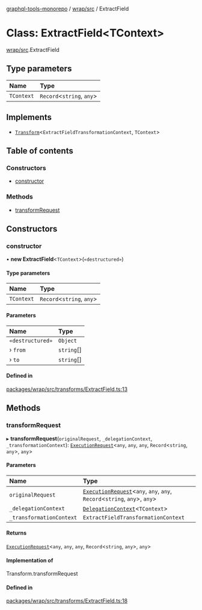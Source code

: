 [graphql-tools-monorepo](../README) / [wrap/src](../modules/wrap_src) / ExtractField

# Class: ExtractField<TContext\>

[wrap/src](../modules/wrap_src).ExtractField

## Type parameters

| Name       | Type                       |
| :--------- | :------------------------- |
| `TContext` | `Record`\<`string`, `any`> |

## Implements

- [`Transform`](/docs/api/interfaces/delegate_src.Transform)\<`ExtractFieldTransformationContext`,
  `TContext`>

## Table of contents

### Constructors

- [constructor](wrap_src.ExtractField#constructor)

### Methods

- [transformRequest](wrap_src.ExtractField#transformrequest)

## Constructors

### constructor

• **new ExtractField**<`TContext`\>(`«destructured»`)

#### Type parameters

| Name       | Type                       |
| :--------- | :------------------------- |
| `TContext` | `Record`\<`string`, `any`> |

#### Parameters

| Name             | Type       |
| :--------------- | :--------- |
| `«destructured»` | `Object`   |
| › `from`         | `string`[] |
| › `to`           | `string`[] |

#### Defined in

[packages/wrap/src/transforms/ExtractField.ts:13](https://github.com/ardatan/graphql-tools/blob/master/packages/wrap/src/transforms/ExtractField.ts#L13)

## Methods

### transformRequest

▸ **transformRequest**(`originalRequest`, `_delegationContext`, `_transformationContext`):
[`ExecutionRequest`](/docs/api/interfaces/utils_src.ExecutionRequest)\<`any`, `any`, `any`,
`Record`\<`string`, `any`>, `any`>

#### Parameters

| Name                     | Type                                                                                                                           |
| :----------------------- | :----------------------------------------------------------------------------------------------------------------------------- |
| `originalRequest`        | [`ExecutionRequest`](/docs/api/interfaces/utils_src.ExecutionRequest)\<`any`, `any`, `any`, `Record`\<`string`, `any`>, `any`> |
| `_delegationContext`     | [`DelegationContext`](/docs/api/interfaces/delegate_src.DelegationContext)\<`TContext`>                                        |
| `_transformationContext` | `ExtractFieldTransformationContext`                                                                                            |

#### Returns

[`ExecutionRequest`](/docs/api/interfaces/utils_src.ExecutionRequest)\<`any`, `any`, `any`,
`Record`\<`string`, `any`>, `any`>

#### Implementation of

Transform.transformRequest

#### Defined in

[packages/wrap/src/transforms/ExtractField.ts:18](https://github.com/ardatan/graphql-tools/blob/master/packages/wrap/src/transforms/ExtractField.ts#L18)
